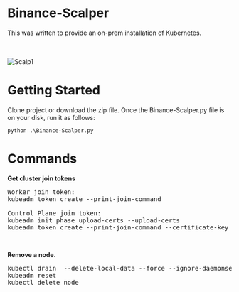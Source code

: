 # Binance-Scalper
This was written to provide an on-prem installation of Kubernetes.

<br><br>
![Scalp1](images/scalp1.jpg?raw=true "Scalp1")


# Getting Started
Clone project or download the zip file.  Once the Binance-Scalper.py file is on your disk, run it as follows:<br>
```
python .\Binance-Scalper.py
```

# Commands
**Get cluster join tokens**
<pre>
Worker join token:
kubeadm token create --print-join-command

Control Plane join token:
kubeadm init phase upload-certs --upload-certs
kubeadm token create --print-join-command --certificate-key string
</pre>
<br>

**Remove a node.**
<pre>
kubectl drain <node name> --delete-local-data --force --ignore-daemonsets
kubeadm reset
kubectl delete node <node name>
</pre>